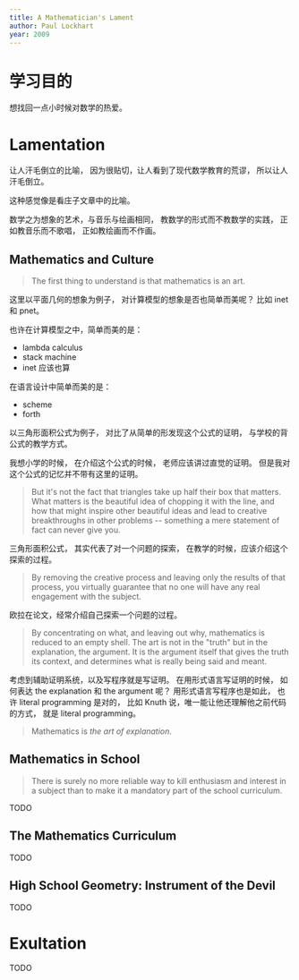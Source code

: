 ```yaml
---
title: A Mathematician's Lament
author: Paul Lockhart
year: 2009
---
```


# 学习目的

想找回一点小时候对数学的热爱。

# Lamentation

让人汗毛倒立的比喻，
因为很贴切，让人看到了现代数学教育的荒谬，
所以让人汗毛倒立。

这种感觉像是看庄子文章中的比喻。

数学之为想象的艺术，与音乐与绘画相同，
教数学的形式而不教数学的实践，
正如教音乐而不歌唱，
正如教绘画而不作画。

## Mathematics and Culture

> The first thing to understand is that mathematics is an art.

这里以平面几何的想象为例子，
对计算模型的想象是否也简单而美呢？
比如 inet 和 pnet。

也许在计算模型之中，简单而美的是：

- lambda calculus
- stack machine
- inet 应该也算

在语言设计中简单而美的是：

- scheme
- forth

以三角形面积公式为例子，
对比了从简单的形发现这个公式的证明，
与学校的背公式的教学方式。

我想小学的时候，
在介绍这个公式的时候，
老师应该讲过直觉的证明。
但是我对这个公式的记忆并不带有这里的证明。

> But it's not the fact that triangles take up half their box that
> matters. What matters is the beautiful idea of chopping it with the
> line, and how that might inspire other beautiful ideas and lead to
> creative breakthroughs in other problems -- something a mere
> statement of fact can never give you.

三角形面积公式，
其实代表了对一个问题的探索，
在教学的时候，应该介绍这个探索的过程。

> By removing the creative process and leaving only the results of
> that process, you virtually guarantee that no one will have any real
> engagement with the subject.

欧拉在论文，经常介绍自己探索一个问题的过程。

> By concentrating on what, and leaving out why, mathematics is
> reduced to an empty shell. The art is not in the "truth" but in the
> explanation, the argument. It is the argument itself that gives the
> truth its context, and determines what is really being said and
> meant.

考虑到辅助证明系统，以及写程序就是写证明。
在用形式语言写证明的时候，
如何表达 the explanation 和 the argument 呢？
用形式语言写程序也是如此，
也许 literal programming 是对的，
比如 Knuth 说，唯一能让他还理解他之前代码的方式，
就是 literal programming。

> Mathematics is _the art of explanation_.

## Mathematics in School

> There is surely no more reliable way to kill enthusiasm and interest
> in a subject than to make it a mandatory part of the school
> curriculum.

TODO

## The Mathematics Curriculum

TODO

## High School Geometry: Instrument of the Devil

TODO

# Exultation

TODO
